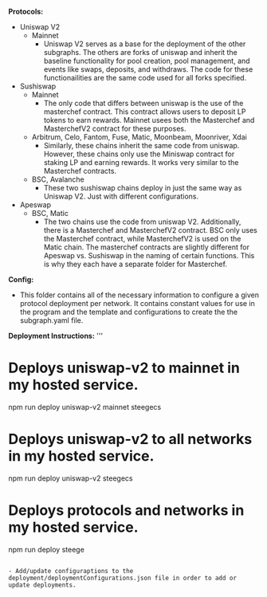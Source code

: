 **Protocols:** 
- Uniswap V2
    - Mainnet
        - Uniswap V2 serves as a base for the deployment of the other subgraphs. The others are forks of uniswap and inherit the baseline functionality for pool creation, pool management, and events like swaps, deposits, and withdraws. The code for  these functionailities are the same code used for all forks specified. 
- Sushiswap
    - Mainnet
        - The only code that differs between uniswap is the use of the masterchef contract. This contract allows users to deposit LP tokens to earn rewards. Mainnet usees both the Masterchef and MasterchefV2 contract for these purposes.
    - Arbitrum, Celo, Fantom, Fuse, Matic, Moonbeam, Moonriver, Xdai
        - Similarly, these chains inherit the same code from uniswap. However, these chains only use the Miniswap contract for staking LP and earning rewards. It works very similar to the Masterchef contracts. 
    - BSC, Avalanche
        - These two sushiswap chains deploy in just the same way as Uniswap V2. Just with different configurations. 
- Apeswap
    - BSC, Matic
        - The two chains use the code from uniswap V2. Additionally, there is a Masterchef and MasterchefV2 contract. BSC only uses the Masterchef contract, while MasterchefV2 is used on the Matic chain. The masterchef contracts are slightly different for Apeswap vs. Sushiswap in the naming of certain functions. This is why they each have a separate folder for Masterchef. 

**Config:** 
- This folder contains all of the necessary information to configure a given protocol deployment per network. It contains constant values for use in the program and the template and configurations to create the the subgraph.yaml file. 


**Deployment Instructions:**
'''
# Deploys uniswap-v2 to mainnet in my hosted service.
npm run deploy uniswap-v2 mainnet steegecs
# Deploys uniswap-v2 to all networks in my hosted service.
npm run deploy uniswap-v2 steegecs
# Deploys protocols and networks in my hosted service.
npm run deploy steege
```

- Add/update configuraptions to the deployment/deploymentConfigurations.json file in order to add or update deployments.